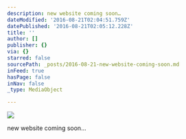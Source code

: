 ```yaml
---
description: new website coming soon…
dateModified: '2016-08-21T02:04:51.759Z'
datePublished: '2016-08-21T02:05:12.228Z'
title: ''
author: []
publisher: {}
via: {}
starred: false
sourcePath: _posts/2016-08-21-new-website-coming-soon.md
inFeed: true
hasPage: false
inNav: false
_type: MediaObject

---
```

![](https://the-grid-user-content.s3-us-west-2.amazonaws.com/476f738a-be39-4927-828f-441a1b129fac.jpg)

new website coming soon...